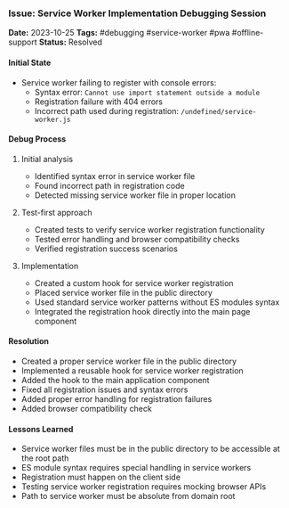 ### Issue: Service Worker Implementation Debugging Session
**Date:** 2023-10-25
**Tags:** #debugging #service-worker #pwa #offline-support
**Status:** Resolved

#### Initial State
- Service worker failing to register with console errors:
  - Syntax error: `Cannot use import statement outside a module`
  - Registration failure with 404 errors
  - Incorrect path used during registration: `/undefined/service-worker.js`

#### Debug Process
1. Initial analysis
   - Identified syntax error in service worker file
   - Found incorrect path in registration code
   - Detected missing service worker file in proper location

2. Test-first approach
   - Created tests to verify service worker registration functionality
   - Tested error handling and browser compatibility checks
   - Verified registration success scenarios

3. Implementation
   - Created a custom hook for service worker registration
   - Placed service worker file in the public directory
   - Used standard service worker patterns without ES modules syntax
   - Integrated the registration hook directly into the main page component

#### Resolution
- Created a proper service worker file in the public directory
- Implemented a reusable hook for service worker registration
- Added the hook to the main application component
- Fixed all registration issues and syntax errors
- Added proper error handling for registration failures
- Added browser compatibility check

#### Lessons Learned
- Service worker files must be in the public directory to be accessible at the root path
- ES module syntax requires special handling in service workers
- Registration must happen on the client side
- Testing service worker registration requires mocking browser APIs
- Path to service worker must be absolute from domain root
